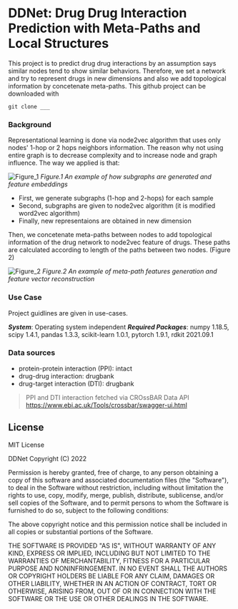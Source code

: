 # DDNet: Drug Drug Interaction Prediction with Meta-Paths and Local Structures

This project is to predict drug drug interactions by an assumption says similar nodes tend to show similar behaviors. Therefore, we set a network and try to represent drugs in new dimensions and also we add topological information by concetenate meta-paths. This github project can be downloaded with 

```
git clone ___
```

### Background
Representational learning is done via node2vec algorithm that uses only nodes' 1-hop or 2 hops neighbors information. The reason why not using entire graph is to decrease complexity and to increase node and graph influence. The way we applied is that:


![Figure_1](https://user-images.githubusercontent.com/37181660/175314027-792efa16-e895-48ad-a182-b4667ea996aa.svg)
*Figure.1 An example of how subgraphs are generated and feature embeddings*

 - First, we generate subgraphs (1-hop and 2-hops) for each sample
 - Second, subgraphs are given to node2vec algorithm (it is modified word2vec algorithm)
 - Finally, new representaions are obtained in new dimension

Then, we concetenate meta-paths between nodes to add topological information of the drug network to node2vec feature of drugs. These paths are calculated according to length of the paths between two nodes. (Figure 2)

![Figure_2](https://user-images.githubusercontent.com/37181660/175314066-e42a1b6d-5a9f-494d-ba6e-f60e32b54779.svg)
*Figure.2 An example of meta-path features generation and feature vector reconstruction*


### Use Case

Project guidlines are given in use-cases.

***System***: Operating system independent
***Required Packages***: numpy 1.18.5, scipy 1.4.1, pandas 1.3.3, scikit-learn 1.0.1, pytorch 1.9.1, rdkit 2021.09.1


### Data sources
- protein-protein interaction (PPI): intact
- drug-drug interaction: drugbank
- drug-target interaction (DTI): drugbank

>PPI and DTI interaction fetched via CROssBAR Data API<br>
>https://www.ebi.ac.uk/Tools/crossbar/swagger-ui.html

## License

MIT License

DDNet Copyright (C) 2022

Permission is hereby granted, free of charge, to any person obtaining a copy of this software and associated documentation files (the "Software"), to deal in the Software without restriction, including without limitation the rights to use, copy, modify, merge, publish, distribute, sublicense, and/or sell copies of the Software, and to permit persons to whom the Software is furnished to do so, subject to the following conditions:

The above copyright notice and this permission notice shall be included in all copies or substantial portions of the Software.

THE SOFTWARE IS PROVIDED "AS IS", WITHOUT WARRANTY OF ANY KIND, EXPRESS OR IMPLIED, INCLUDING BUT NOT LIMITED TO THE WARRANTIES OF MERCHANTABILITY, FITNESS FOR A PARTICULAR PURPOSE AND NONINFRINGEMENT. IN NO EVENT SHALL THE AUTHORS OR COPYRIGHT HOLDERS BE LIABLE FOR ANY CLAIM, DAMAGES OR OTHER LIABILITY, WHETHER IN AN ACTION OF CONTRACT, TORT OR OTHERWISE, ARISING FROM, OUT OF OR IN CONNECTION WITH THE SOFTWARE OR THE USE OR OTHER DEALINGS IN THE SOFTWARE.
